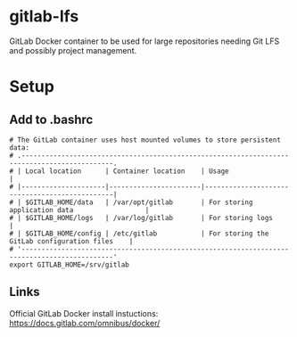 # gitlab-lfs
GitLab Docker container to be used for large repositories needing Git LFS and possibly project management.

# Setup
## Add to .bashrc
```
# The GitLab container uses host mounted volumes to store persistent data:
# .---------------------------------------------------------------------------------------------.
# | Local location	    | Container location	| Usage                                         |
# |---------------------|-----------------------|-----------------------------------------------|
# | $GITLAB_HOME/data	| /var/opt/gitlab	    | For storing application data                  |
# | $GITLAB_HOME/logs	| /var/log/gitlab	    | For storing logs                              |
# | $GITLAB_HOME/config	| /etc/gitlab	        | For storing the GitLab configuration files    |
# '---------------------------------------------------------------------------------------------'
export GITLAB_HOME=/srv/gitlab
```

## Links
Official GitLab Docker install instuctions: https://docs.gitlab.com/omnibus/docker/
